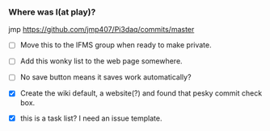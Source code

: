 ### Where was I(at play)?
jmp
https://github.com/jmp407/Pi3daq/commits/master
 
 - [ ] Move this to the IFMS group when ready to make private. 
 - [ ] Add this wonky list to the web page somewhere.
 - [ ] No save button means it saves work automatically?
 
 - [x] Create the wiki default, a website(?) and found that pesky commit check box.
 - [x] this is a task list?  I need an issue template.
